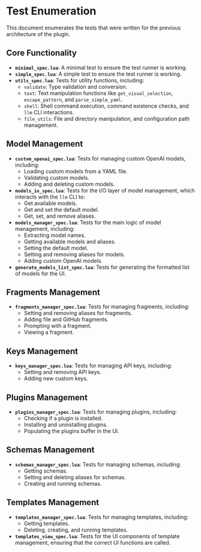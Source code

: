 # Test Enumeration

This document enumerates the tests that were written for the previous architecture of the plugin.

## Core Functionality

- **`minimal_spec.lua`**: A minimal test to ensure the test runner is working.
- **`simple_spec.lua`**: A simple test to ensure the test runner is working.
- **`utils_spec.lua`**: Tests for utility functions, including:
    - `validate`: Type validation and conversion.
    - `text`: Text manipulation functions like `get_visual_selection`, `escape_pattern`, and `parse_simple_yaml`.
    - `shell`: Shell command execution, command existence checks, and `llm` CLI interactions.
    - `file_utils`: File and directory manipulation, and configuration path management.

## Model Management

- **`custom_openai_spec.lua`**: Tests for managing custom OpenAI models, including:
    - Loading custom models from a YAML file.
    - Validating custom models.
    - Adding and deleting custom models.
- **`models_io_spec.lua`**: Tests for the I/O layer of model management, which interacts with the `llm` CLI to:
    - Get available models.
    - Get and set the default model.
    - Get, set, and remove aliases.
- **`models_manager_spec.lua`**: Tests for the main logic of model management, including:
    - Extracting model names.
    - Getting available models and aliases.
    - Setting the default model.
    - Setting and removing aliases for models.
    - Adding custom OpenAI models.
- **`generate_models_list_spec.lua`**: Tests for generating the formatted list of models for the UI.

## Fragments Management

- **`fragments_manager_spec.lua`**: Tests for managing fragments, including:
    - Setting and removing aliases for fragments.
    - Adding file and GitHub fragments.
    - Prompting with a fragment.
    - Viewing a fragment.

## Keys Management

- **`keys_manager_spec.lua`**: Tests for managing API keys, including:
    - Setting and removing API keys.
    - Adding new custom keys.

## Plugins Management

- **`plugins_manager_spec.lua`**: Tests for managing plugins, including:
    - Checking if a plugin is installed.
    - Installing and uninstalling plugins.
    - Populating the plugins buffer in the UI.

## Schemas Management

- **`schemas_manager_spec.lua`**: Tests for managing schemas, including:
    - Getting schemas.
    - Setting and deleting aliases for schemas.
    - Creating and running schemas.

## Templates Management

- **`templates_manager_spec.lua`**: Tests for managing templates, including:
    - Getting templates.
    - Deleting, creating, and running templates.
- **`templates_view_spec.lua`**: Tests for the UI components of template management, ensuring that the correct UI functions are called.
